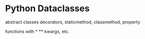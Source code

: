 # Python Dataclasses

abstract classes
decorators, staticmethod, classmethod, property

functions with * ** kwargs, etc.